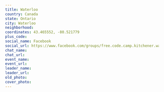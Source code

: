```yaml
---
title: Waterloo
country: Canada
state: Ontario
city: Waterloo
neighborhood: 
coordinates: 43.465552, -80.521779
plus_code:
social_name: Facebook
social_url: https://www.facebook.com/groups/free.code.camp.kitchener.waterloo.on
chat_name:
chat_url:
event_name:
event_url:
leader_name:
leader_url:
old_photo: 
cover_photo:
---
```

